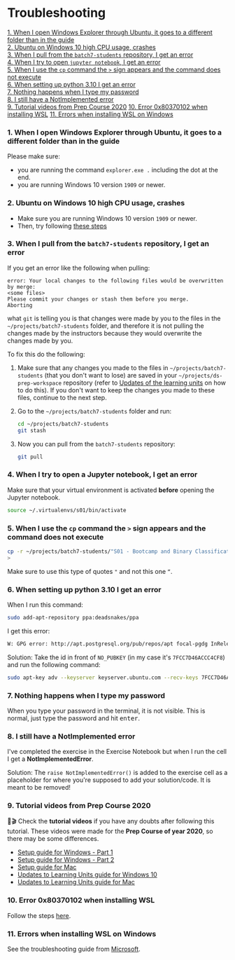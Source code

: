 # Troubleshooting

[1. When I open Windows Explorer through Ubuntu, it goes to a different folder than in the guide](#1-when-i-open-windows-explorer-through-ubuntu-it-goes-to-a-different-folder-than-in-the-guide)   
[2. Ubuntu on Windows 10 high CPU usage, crashes](#2-ubuntu-on-windows-10-high-cpu-usage-crashes)   
[3. When I pull from the `batch7-students` repository, I get an error](#3-when-i-pull-from-the-batch7-students-repository-i-get-an-error)   
[4. When I try to open `jupyter notebook`, I get an error](#4-when-i-try-to-open-the-jupyter-notebook-i-get-an-error)   
[5. When I use the `cp` command the `>` sign appears and the command does not execute](#5-when-i-use-the-cp-command-the--sign-appears-and-the-command-does-not-execute)   
[6. When setting up python 3.10 I get an error](#6-when-setting-up-python-310-i-get-an-error)   
[7. Nothing happens when I type my password](#7-nothing-happens-when-i-type-my-password)   
[8. I still have a NotImplemented error](#8-i-still-have-a-notimplemented-error)   
[9. Tutorial videos from Prep Course 2020](#9-tutorial-videos-from-prep-course-2020)
[10. Error 0x80370102 when installing WSL](#10-Error-0x80370102-when-installing-WSL)
[11. Errors when installing WSL on Windows](#11-Errors-when-installing-WSL-on-Windows)

### 1. When I open Windows Explorer through Ubuntu, it goes to a different folder than in the guide

Please make sure:

- you are running the command `explorer.exe .` including the dot at the end.
- you are running Windows 10 version `1909` or newer.

### 2. Ubuntu on Windows 10 high CPU usage, crashes

- Make sure you are running Windows 10 version `1909` or newer.
- Then, try following [these steps](https://teckangaroo.com/enable-windows-10-virtual-machine-platform/)

### 3. When I pull from the `batch7-students` repository, I get an error

If you get an error like the following when pulling:

```
error: Your local changes to the following files would be overwritten by merge:
<some files>
Please commit your changes or stash them before you merge.
Aborting
```

what `git` is telling you is that changes were made by you to the files in the `~/projects/batch7-students` folder, and therefore it is not pulling the changes made by the instructors because they would overwrite the changes made by you.

To fix this do the following:

1. Make sure that any changes you made to the files in `~/projects/batch7-students`  (that you don't want to lose) are saved in your `~/projects/ds-prep-workspace` repository (refer to [Updates of the learning units](ldssa-workflow.md#4-updates-to-learning-units) on how to do this). If you don't want to keep the changes you made to these files, continue to the next step.
2. Go to the `~/projects/batch7-students` folder and run:

    ```bash
    cd ~/projects/batch7-students
    git stash
    ```

3. Now you can pull from the `batch7-students` repository:

    ```bash
    git pull
    ```

### 4. When I try to open a Jupyter notebook, I get an error

Make sure that your virtual environment is activated **before** opening the Jupyter notebook.

```bash
source ~/.virtualenvs/s01/bin/activate
```

### 5. When I use the `cp` command the `>` sign appears and the command does not execute

```bash
cp -r ~/projects/batch7-students/"S01 - Bootcamp and Binary Classification"/"SLU01 - Pandas 101" ~/projects/batch7-workspace/"S01 - Bootcamp and Binary Classification"
>
```

Make sure to use this type of quotes `"` and not this one `“`.

### 6. When setting up python 3.10 I get an error

When I run this command:

```bash
sudo add-apt-repository ppa:deadsnakes/ppa
```

I get this error:

```bash
W: GPG error: http://apt.postgresql.org/pub/repos/apt focal-pgdg InRelease: The following signatures couldn't be verified because the public key is not available: NO_PUBKEY 7FCC7D46ACCC4CF8
```

Solution: Take the id in front of `NO_PUBKEY` (in my case it's `7FCC7D46ACCC4CF8`) and run the following command:

```bash
sudo apt-key adv --keyserver keyserver.ubuntu.com --recv-keys 7FCC7D46ACCC4CF8
```

### 7. Nothing happens when I type my password

When you type your password in the terminal, it is not visible. This is normal, just type the password and hit <kbd>enter</kbd>.

### 8. I still have a NotImplemented error

I've completed the exercise in the Exercise Notebook but when I run the cell I get a **NotImplementedError**.

Solution:
The `raise NotImplementedError()` is added to the exercise cell as a placeholder for where you're supposed to add your solution/code. It is meant to be removed!

### 9. Tutorial videos from Prep Course 2020

🎁🎬 Check the **tutorial videos** if you have any doubts after following this tutorial. These videos were made for the **Prep Course of year 2020**, so there may be some differences.

- [Setup guide for Windows - Part 1](https://www.youtube.com/watch?v=fWi3bYoHW18)
- [Setup guide for Windows - Part 2](https://www.youtube.com/watch?v=bnJOQHh9pJ4)
- [Setup guide for Mac](https://www.youtube.com/watch?v=qs0z4ibMFdU)
- [Updates to Learning Units guide for Windows 10](https://www.youtube.com/watch?v=Q2Cezm6ufrE)
- [Updates to Learning Units guide for Mac](https://www.youtube.com/watch?v=-fzIDfNBZ0I)

### 10. Error 0x80370102 when installing WSL
Follow the steps [here](https://support.microsoft.com/en-us/windows/enable-virtualization-on-windows-11-pcs-c5578302-6e43-4b4b-a449-8ced115f58e1).

### 11. Errors when installing WSL on Windows
See the troubleshooting guide from [Microsoft](https://learn.microsoft.com/en-us/windows/wsl/troubleshooting).
